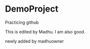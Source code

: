 # DemoProject
Practicing github

This is edited by Madhu.
I am also good.

<html>
<head>
<script></script>
</head>
<body></body>
<html>
newly added by madhuowner

